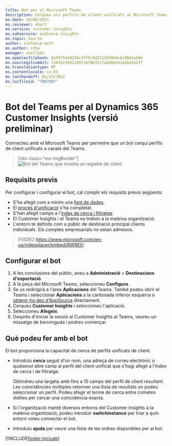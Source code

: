 ```yaml
---
title: Bot per al Microsoft Teams
description: Cerqueu els perfils de client unificats al Microsoft Teams amb l'ajuda d'un bot.
ms.date: 10/08/2021
ms.reviewer: mhart
ms.service: customer-insights
ms.subservice: audience-insights
ms.topic: how-to
author: stefanie-msft
ms.author: sthe
manager: shellyha
ms.openlocfilehash: 6a9575de922bc2ff9c9d2212b99b4c0c8b61ab0e
ms.sourcegitcommit: 15b1521041149716f8031cfa6d0dc61a56a5e2ff
ms.translationtype: MT
ms.contentlocale: ca-ES
ms.lasthandoff: 01/13/2022
ms.locfileid: "7967807"
---
```

# <a name="teams-bot-for-dynamics-365-customer-insights-preview"></a>Bot del Teams per al Dynamics 365 Customer Insights (versió preliminar)

Connecteu amb el Microsoft Teams per permetre que un bot cerqui perfils de client unificats a canals del Teams.

> [!div class="mx-imgBorder"]
> ![Bot del Teams que mostra un registre de client.](media/teams-bot.png "Bot del Teams que mostra un registre de client")

## <a name="prerequisites"></a>Requisits previs

Per configurar i configurar el bot, cal complir els requisits previs següents:

- S'ha afegit com a mínim una [font de dades](data-sources.md).
- El [procés d'unificació](data-unification.md) s'ha completat.
- S'han afegit camps a l'[índex de cerca i filtratge](search-filter-index.md).
- El Customer Insights i el Teams es troben a la mateixa organització.
- L'entorn té definits com a públic de destinació principal clients individuals. Els comptes empresarials no estan admesos.


> [!VIDEO https://www.microsoft.com/en-us/videoplayer/embed/RWRElj]
## <a name="configure-the-bot"></a>Configurar el bot

1. A les conclusions del públic, aneu a **Administració** > **Destinacions d'exportació**.
1. A la peça del Microsoft Teams, seleccioneu **Configura**.
1. Se us redirigirà a l'àrea **Aplicacions** del Teams. També podeu obrir el Teams i seleccionar **Aplicacions** a la cantonada inferior esquerra o [obtenir-ho des d'AppSource](https://go.microsoft.com/fwlink/?linkid=2124104) directament.
1. Cerqueu **Customer Insights** i seleccioneu l'aplicació.
1. Seleccioneu **Afegeix**.
1. Després d'iniciar la sessió al Customer Insights al Teams, veureu un missatge de benvinguda i podreu començar.

## <a name="things-you-can-do-with-the-bot"></a>Què podeu fer amb el bot

El bot proporciona la capacitat de cerca de perfils unificats de client.

- Introduïu **cerca** seguit d'un nom, una adreça de correu electrònic o qualsevol altre camp al perfil del client unificat que s'hagi afegit a l'índex de cerca i de filtratge.

  Obtindreu una targeta amb fins a 15 camps del perfil de client resultant. Les coincidències múltiples retornen una llista de resultats on podeu seleccionar un perfil. Podeu afegir el terme de cerca entre cometes dobles per cercar una coincidència exacta.

- Si l'organització manté diversos entorns del Customer Insights a la mateixa organització, podeu introduir **switchinstance** per triar a quin entorn voleu connectar el bot.

- Introduïu **ajuda** per veure una llista de les ordres disponibles per al bot.  


[!INCLUDE[footer-include](../includes/footer-banner.md)]